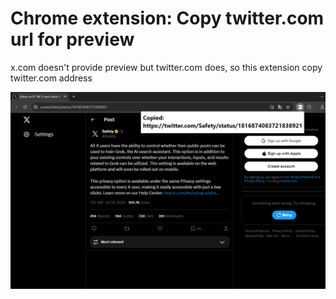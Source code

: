 # Chrome extension: Copy twitter.com url for preview
x.com doesn't provide preview but twitter.com does, so this extension copy twitter.com address

![Screen shot](screenshots/screenshot.png)